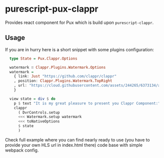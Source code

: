 # purescript-pux-clappr

Provides react component for Pux which is build upon `purescript-clappr`.

## Usage

If you are in hurry here is a short snippet with some plugins configuration:

  ```purescript
    type State = Pux.Clappr.Options

    watermark ∷ Clappr.Plugins.Watermark.Options
    watermark =
      { link: Just "https://github.com/clappr/clappr"
      , position: Clappr.Plugins.Watermark.TopRight
      , url: "https://cloud.githubusercontent.com/assets/244265/6373134/a845eb50-bce7-11e4-80f2-592ba29972ab.png"
      }

    view state = div $ do
      p $ text "It is my great pleasure to present you Clappr Component:"
      clappr
        ( DvrControls.setup
        <<< Watermark.setup watermark
        <<< toNativeOptions
        $ state
        )
  ```

Check full example where you can find nearly ready to use (you have to provide your own HLS url in index.html there) code base with simple webpack config.
